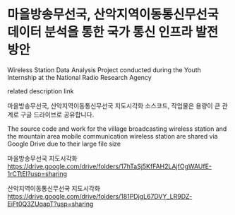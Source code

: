 # 마을방송무선국, 산악지역이동통신무선국 데이터 분석을 통한 국가 통신 인프라 발전 방안

Wireless Station Data Analysis Project conducted during the Youth Internship at the National Radio Research Agency

related description link 

마을방송무선국, 산악지역이동통신무선국 지도시각화 소스코드, 작업물은 용량이 큰 관계로 구글 드라이브로 공유합니다.

The source code and work for the village broadcasting wireless station and the mountain area mobile communication wireless station are shared via Google Drive due to their large file size

마을방송무선국 지도시각화
https://drive.google.com/drive/folders/17hTaSj5KfFAH2LAjfOgWAUfE-1rCTtEl?usp=sharing

산악지역이동통신무선국 지도시각화
https://drive.google.com/drive/folders/181PDjgL67DVY_LR9DZ-EiFt0Q3ZUqapT?usp=sharing



